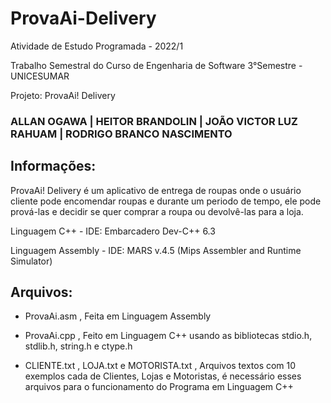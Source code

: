 # ProvaAi-Delivery
Atividade de Estudo Programada - 2022/1

Trabalho Semestral do Curso de Engenharia de Software 3°Semestre - UNICESUMAR

Projeto: ProvaAi! Delivery

### ALLAN OGAWA | HEITOR BRANDOLIN | JOÃO VICTOR LUZ RAHUAM | RODRIGO BRANCO NASCIMENTO
## Informações:
ProvaAi! Delivery é um aplicativo de entrega de roupas onde o usuário cliente pode encomendar roupas e durante um periodo de tempo, ele pode prová-las e decidir         se quer comprar a roupa ou devolvê-las para a loja.

Linguagem C++ - IDE: Embarcadero Dev-C++ 6.3

Linguagem Assembly - IDE: MARS v.4.5 (Mips Assembler and Runtime Simulator)

## Arquivos:
- ProvaAi.asm , Feita em Linguagem Assembly

- ProvaAi.cpp , Feito em Linguagem C++ usando as bibliotecas stdio.h, stdlib.h, string.h e ctype.h

- CLIENTE.txt , LOJA.txt e MOTORISTA.txt , Arquivos textos com 10 exemplos cada de Clientes, Lojas e Motoristas, é necessário esses arquivos para o funcionamento do Programa em Linguagem C++
